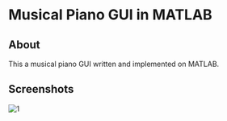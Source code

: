 # Musical Piano GUI in MATLAB

## About
This a musical piano GUI written and implemented on MATLAB.

## Screenshots

![1](https://user-images.githubusercontent.com/86275885/123894369-6de23480-d934-11eb-87a1-75cb5de72166.JPG)

